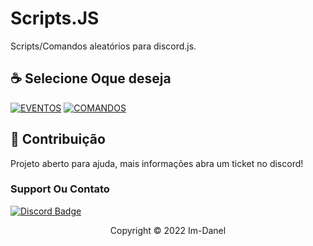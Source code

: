 # Scripts.JS

Scripts/Comandos aleatórios para discord.js.

## ☕ Selecione Oque deseja

[![EVENTOS](https://img.shields.io/badge/eventos%20-%23323330.svg?&style=for-the-badge&logo=eventos&logoColor=black&color=FF0080)](https://github.com/Im-Danel/Scripts.JS-V13/tree/Eventos)
[![COMANDOS](https://img.shields.io/badge/comandos%20-%23323330.svg?&style=for-the-badge&logo=comandos&logoColor=black&color=8000FF)](https://github.com/Im-Danel/Scripts.JS-V13/tree/Comandos)

## 🤝 Contribuição

Projeto aberto para ajuda, mais informações abra um ticket no discord!

### Support Ou Contato

[![Discord Badge](https://img.shields.io/badge/Discord-7289DA?style=for-the-badge&logo=discord&logoColor=white)](https://discord.gg/seu-server)

<p align="center">Copyright © 2022 Im-Danel</p>
